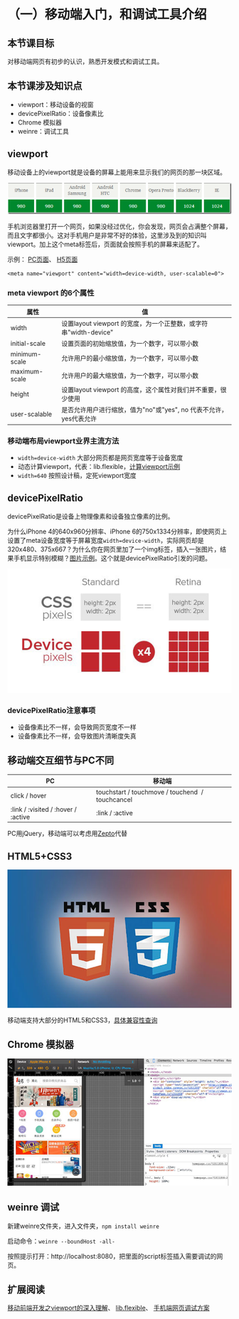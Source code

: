 # （一）移动端入门，和调试工具介绍

## 本节课目标

对移动端网页有初步的认识，熟悉开发模式和调试工具。

## 本节课涉及知识点

* viewport：移动设备的视窗
* devicePixelRatio：设备像素比
* Chrome 模拟器
* weinre：调试工具


## viewport

移动设备上的viewport就是设备的屏幕上能用来显示我们的网页的那一块区域。

![默认viewport宽度](images/default_viewport_width.png)

手机浏览器里打开一个网页，如果没经过优化，你会发现，网页会占满整个屏幕，而且文字都很小。这对手机用户是非常不好的体验，这里涉及到的知识叫viewport。加上这个meta标签后，页面就会按照手机的屏幕来适配了。

示例：
[PC页面](01_pc_page.html)、
[H5页面](02_h5_page.html)

```
<meta name="viewport" content="width=device-width, user-scalable=0">
```

### meta viewport 的6个属性

| 属性           |  值                                                          |
|---------------|--------------------------------------------------------------|
| width         | 设置layout viewport  的宽度，为一个正整数，或字符串"width-device" |
| initial-scale | 设置页面的初始缩放值，为一个数字，可以带小数                       |
| minimum-scale | 允许用户的最小缩放值，为一个数字，可以带小数                       |
| maximum-scale | 允许用户的最大缩放值，为一个数字，可以带小数                       |
| height        | 设置layout viewport  的高度，这个属性对我们并不重要，很少使用      |
| user-scalable | 是否允许用户进行缩放，值为"no"或"yes", no 代表不允许，yes代表允许   |

### 移动端布局viewport业界主流方法

* `width=device-width` 大部分网页都是网页宽度等于设备宽度
* 动态计算viewport，代表：lib.flexible，[计算viewport示例](03_rem_viewport.html)
* `width=640` 按照设计稿，定死viewport宽度

## devicePixelRatio

devicePixelRatio是设备上物理像素和设备独立像素的比例。

为什么iPhone 4的640x960分辨率、iPhone 6的750x1334分辨率，即使网页上设置了meta设备宽度等于屏幕宽度`width=device-width`，实际网页却是320x480、375x667？为什么你在网页里加了一个img标签，插入一张图片，结果手机显示特别模糊？[图片示例](04_image.html)。这个就是devicePixelRatio引发的问题。

![像素对比](images/pixels.jpg)

### devicePixelRatio注意事项

* 设备像素比不一样，会导致网页宽度不一样
* 设备像素比不一样，会导致图片清晰度失真

## 移动端交互细节与PC不同

| PC                                  | 移动端                                           |
|-------------------------------------|-------------------------------------------------|
| click / hover                        | touchstart / touchmove / touchend  / touchcancel |
| :link / :visited / :hover / :active | :link / :active                                 |

PC用jQuery，移动端可以考虑用[Zepto](http://zeptojs.com/)代替

## HTML5+CSS3

![HTML5CSS3](images/html5_css3.jpg)

移动端支持大部分的HTML5和CSS3，[具体兼容性查询](http://caniuse.com/)

## Chrome 模拟器

![Chrome模拟器](images/chrome.jpg)

## weinre 调试

新建weinre文件夹，进入文件夹，`npm install weinre`

启动命令：`weinre --boundHost -all-`

按照提示打开：http://localhost:8080，把里面的script标签插入需要调试的网页。

## 扩展阅读

[移动前端开发之viewport的深入理解](http://www.cnblogs.com/2050/p/3877280.html)、
[lib.flexible](https://github.com/amfe/lib-flexible)、
[手机端网页调试方案](https://segmentfault.com/a/1190000000313211)